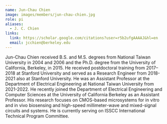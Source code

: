 ```yaml
---
name: Jun-Chau Chien
image: images/members/jun-chau-chien.jpg
role: pi
aliases:
  - J. C. Chien
links:
  link: https://scholar.google.com/citations?user=r5b2ufgAAAAJ&hl=en
  email: jcchien@berkeley.edu
---
```


Jun-Chau Chien received B.S. and M.S. degrees from National Taiwan University in 2004 and 2006 and the Ph.D. degree from the University of California, Berkeley, in 2015. He received postdoctoral training from 2017–2018 at Stanford University and served as a Research Engineer from 2018-2021 also at Stanford University. He was an Assistant Professor at the Department of Electrical Engineering at National Taiwan University from 2021-2022. He recently joined the Department of Electrical Engineering and Computer Sciences at the University of California Berkeley as an Assistant Professor. His research focuses on CMOS-based microsystems for in vitro and in vivo biosensing and high-speed millimeter-wave and mixed-signal circuits and systems. He is currently serving on ISSCC International Technical Program Committee.

